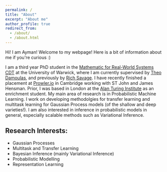 ```yaml
---
permalink: /
title: "About"
excerpt: "About me"
author_profile: true
redirect_from: 
  - /about/
  - /about.html
---
```


Hi! I am Ayman! Welcome to my webpage! Here is a bit of information about me if you're curious :) 

I am a third year PhD student in the [Mathematic for Real-World Systems CDT](https://warwick.ac.uk/fac/sci/mathsys/) at the University of Warwick, where I am currently supervised by [Theo Damoulas](https://warwick.ac.uk/fac/sci/statistics/staff/academic-research/damoulas/), and previously by [Rich Savage](https://warwick.ac.uk/fac/cross_fac/zeeman_institute/staffv2/savage). I have recently finished a placement at [Prowler.io](https://www.prowler.io/) in Cambridge working with ST John and James Hensman. Prior, I was based in London at the [Alan Turing Institute](https://www.turing.ac.uk/) as an enrichment student. My main area of research is in Probabilistic Machine Learning. I work on developing methodolgies for transfer learning and multitask learning for Gaussian Process models (of the shallow and deep varieties!). I am also interested in inference in probabilistic models in general, especially scalable methods such as  Variational Inference.

## Research Interests:
* Gaussian Processes
* Multitask and Transfer Learning
* Bayesian Inference (mainly Variational Inference)
* Probabilistic Modelling
* Representation Learning

